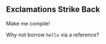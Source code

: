 ## Exclamations Strike Back

Make me compile!

<div class="hint">

Why not borrow `hello` via a reference?
</div>